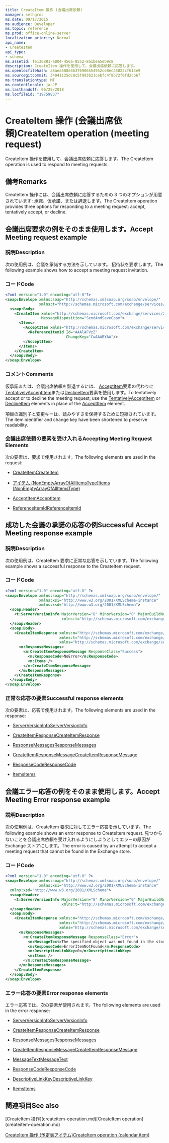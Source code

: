 ```yaml
---
title: CreateItem 操作 (会議出席依頼)
manager: sethgros
ms.date: 09/17/2015
ms.audience: Developer
ms.topic: reference
ms.prod: office-online-server
localization_priority: Normal
api_name:
- CreateItem
api_type:
- schema
ms.assetid: fe136881-a804-456a-8552-8a1bea5eb9c8
description: CreateItem 操作を使用して、会議出席依頼に応答します。
ms.openlocfilehash: a8aea688e46376906554952ce8ec45022cf613e9
ms.sourcegitcommit: 34041125dc8c5f993b21cebfc4f8b72f0fd2cb6f
ms.translationtype: MT
ms.contentlocale: ja-JP
ms.lasthandoff: 06/25/2018
ms.locfileid: "19759837"
---
```

# <a name="createitem-operation-meeting-request"></a><span data-ttu-id="74153-103">CreateItem 操作 (会議出席依頼)</span><span class="sxs-lookup"><span data-stu-id="74153-103">CreateItem operation (meeting request)</span></span>

<span data-ttu-id="74153-104">CreateItem 操作を使用して、会議出席依頼に応答します。</span><span class="sxs-lookup"><span data-stu-id="74153-104">The CreateItem operation is used to respond to meeting requests.</span></span>
  
## <a name="remarks"></a><span data-ttu-id="74153-105">備考</span><span class="sxs-lookup"><span data-stu-id="74153-105">Remarks</span></span>

<span data-ttu-id="74153-106">CreateItem 操作には、会議出席依頼に応答するための 3 つのオプションが用意されています: 承諾、仮承諾、または辞退します。</span><span class="sxs-lookup"><span data-stu-id="74153-106">The CreateItem operation provides three options for responding to a meeting request: accept, tentatively accept, or decline.</span></span> 
  
## <a name="accept-meeting-request-example"></a><span data-ttu-id="74153-107">会議出席要求の例をそのまま使用します。</span><span class="sxs-lookup"><span data-stu-id="74153-107">Accept Meeting request example</span></span>

### <a name="description"></a><span data-ttu-id="74153-108">説明</span><span class="sxs-lookup"><span data-stu-id="74153-108">Description</span></span>

<span data-ttu-id="74153-109">次の使用例は、会議を承諾する方法を示しています。 招待状を要求します。</span><span class="sxs-lookup"><span data-stu-id="74153-109">The following example shows how to accept a meeting request invitation.</span></span>
  
### <a name="code"></a><span data-ttu-id="74153-110">コード</span><span class="sxs-lookup"><span data-stu-id="74153-110">Code</span></span>

```XML
<?xml version="1.0" encoding="utf-8"?>
<soap:Envelope xmlns:soap="http://schemas.xmlsoap.org/soap/envelope/"
               xmlns:t="http://schemas.microsoft.com/exchange/services/2006/types">
  <soap:Body>
    <CreateItem xmlns="http://schemas.microsoft.com/exchange/services/2006/messages"
                MessageDisposition="SendAndSaveCopy">
      <Items>
        <AcceptItem xmlns="http://schemas.microsoft.com/exchange/services/2006/types">
          <ReferenceItemId Id="AAAlAFVzZ"
                           ChangeKey="CwAAABYAA"/>
        </AcceptItem>
      </Items>
    </CreateItem>
  </soap:Body>
</soap:Envelope>
```

### <a name="comments"></a><span data-ttu-id="74153-111">コメント</span><span class="sxs-lookup"><span data-stu-id="74153-111">Comments</span></span>

<span data-ttu-id="74153-112">仮承諾または、会議出席依頼を辞退するには、 [AcceptItem](acceptitem.md)要素の代わりに[TentativelyAcceptItem](tentativelyacceptitem.md)または[DeclineItem](declineitem.md)要素を使用します。</span><span class="sxs-lookup"><span data-stu-id="74153-112">To tentatively accept or to decline the meeting request, use the [TentativelyAcceptItem](tentativelyacceptitem.md) or [DeclineItem](declineitem.md) elements in place of the [AcceptItem](acceptitem.md) element.</span></span> 
  
<span data-ttu-id="74153-113">項目の識別子と変更キーは、読みやすさを保持するために短縮されています。</span><span class="sxs-lookup"><span data-stu-id="74153-113">The item identifier and change key have been shortened to preserve readability.</span></span>
  
### <a name="accepting-meeting-request-elements"></a><span data-ttu-id="74153-114">会議出席依頼の要素を受け入れる</span><span class="sxs-lookup"><span data-stu-id="74153-114">Accepting Meeting Request Elements</span></span>

<span data-ttu-id="74153-115">次の要素は、要求で使用されます。</span><span class="sxs-lookup"><span data-stu-id="74153-115">The following elements are used in the request:</span></span>
  
- [<span data-ttu-id="74153-116">CreateItem</span><span class="sxs-lookup"><span data-stu-id="74153-116">CreateItem</span></span>](createitem.md)
    
- [<span data-ttu-id="74153-117">アイテム (NonEmptyArrayOfAllItemsType)</span><span class="sxs-lookup"><span data-stu-id="74153-117">Items (NonEmptyArrayOfAllItemsType)</span></span>](items-nonemptyarrayofallitemstype.md)
    
- [<span data-ttu-id="74153-118">AcceptItem</span><span class="sxs-lookup"><span data-stu-id="74153-118">AcceptItem</span></span>](acceptitem.md)
    
- [<span data-ttu-id="74153-119">ReferenceItemId</span><span class="sxs-lookup"><span data-stu-id="74153-119">ReferenceItemId</span></span>](referenceitemid.md)
    
## <a name="successful-accept-meeting-response-example"></a><span data-ttu-id="74153-120">成功した会議の承諾の応答の例</span><span class="sxs-lookup"><span data-stu-id="74153-120">Successful Accept Meeting response example</span></span>

### <a name="description"></a><span data-ttu-id="74153-121">説明</span><span class="sxs-lookup"><span data-stu-id="74153-121">Description</span></span>

<span data-ttu-id="74153-122">次の使用例は、CreateItem 要求に正常な応答を示しています。</span><span class="sxs-lookup"><span data-stu-id="74153-122">The following example shows a successful response to the CreateItem request.</span></span>
  
### <a name="code"></a><span data-ttu-id="74153-123">コード</span><span class="sxs-lookup"><span data-stu-id="74153-123">Code</span></span>

```XML
<?xml version="1.0" encoding="utf-8" ?>
<soap:Envelope xmlns:soap="http://schemas.xmlsoap.org/soap/envelope/" 
               xmlns:xsi="http://www.w3.org/2001/XMLSchema-instance" 
               xmlns:xsd="http://www.w3.org/2001/XMLSchema">
  <soap:Header>
    <t:ServerVersionInfo MajorVersion="8" MinorVersion="0" MajorBuildNumber="685" MinorBuildNumber="8" 
                         xmlns:t="http://schemas.microsoft.com/exchange/services/2006/types" />
  </soap:Header>
  <soap:Body>
    <CreateItemResponse xmlns:m="http://schemas.microsoft.com/exchange/services/2006/messages" 
                        xmlns:t="http://schemas.microsoft.com/exchange/services/2006/types" 
                        xmlns="http://schemas.microsoft.com/exchange/services/2006/messages">
      <m:ResponseMessages>
        <m:CreateItemResponseMessage ResponseClass="Success">
          <m:ResponseCode>NoError</m:ResponseCode>
          <m:Items />
        </m:CreateItemResponseMessage>
      </m:ResponseMessages>
    </CreateItemResponse>
  </soap:Body>
</soap:Envelope>
```

### <a name="successful-response-elements"></a><span data-ttu-id="74153-124">正常な応答の要素</span><span class="sxs-lookup"><span data-stu-id="74153-124">Successful response elements</span></span>

<span data-ttu-id="74153-125">次の要素は、応答で使用されます。</span><span class="sxs-lookup"><span data-stu-id="74153-125">The following elements are used in the response:</span></span>
  
- [<span data-ttu-id="74153-126">ServerVersionInfo</span><span class="sxs-lookup"><span data-stu-id="74153-126">ServerVersionInfo</span></span>](serverversioninfo.md)
    
- [<span data-ttu-id="74153-127">CreateItemResponse</span><span class="sxs-lookup"><span data-stu-id="74153-127">CreateItemResponse</span></span>](createitemresponse.md)
    
- [<span data-ttu-id="74153-128">ResponseMessages</span><span class="sxs-lookup"><span data-stu-id="74153-128">ResponseMessages</span></span>](responsemessages.md)
    
- [<span data-ttu-id="74153-129">CreateItemResponseMessage</span><span class="sxs-lookup"><span data-stu-id="74153-129">CreateItemResponseMessage</span></span>](createitemresponsemessage.md)
    
- [<span data-ttu-id="74153-130">ResponseCode</span><span class="sxs-lookup"><span data-stu-id="74153-130">ResponseCode</span></span>](responsecode.md)
    
- [<span data-ttu-id="74153-131">Items</span><span class="sxs-lookup"><span data-stu-id="74153-131">Items</span></span>](items.md)
    
## <a name="accept-meeting-error-response-example"></a><span data-ttu-id="74153-132">会議エラー応答の例をそのまま使用します。</span><span class="sxs-lookup"><span data-stu-id="74153-132">Accept Meeting Error response example</span></span>

### <a name="description"></a><span data-ttu-id="74153-133">説明</span><span class="sxs-lookup"><span data-stu-id="74153-133">Description</span></span>

<span data-ttu-id="74153-134">次の使用例は、CreateItem 要求に対してエラー応答を示しています。</span><span class="sxs-lookup"><span data-stu-id="74153-134">The following example shows an error response to CreateItem request.</span></span> <span data-ttu-id="74153-135">見つからないことを会議出席依頼を受け入れるようにしようとしてエラーの原因が Exchange ストアにします。</span><span class="sxs-lookup"><span data-stu-id="74153-135">The error is caused by an attempt to accept a meeting request that cannot be found in the Exchange store.</span></span>
  
### <a name="code"></a><span data-ttu-id="74153-136">コード</span><span class="sxs-lookup"><span data-stu-id="74153-136">Code</span></span>

```XML
<?xml version="1.0" encoding="utf-8" ?>
<soap:Envelope xmlns:soap="http://schemas.xmlsoap.org/soap/envelope/" 
               xmlns:xsi="http://www.w3.org/2001/XMLSchema-instance" 
  xmlns:xsd="http://www.w3.org/2001/XMLSchema">
  <soap:Header>
    <t:ServerVersionInfo MajorVersion="8" MinorVersion="0" MajorBuildNumber="685" MinorBuildNumber="8" 
                         xmlns:t="http://schemas.microsoft.com/exchange/services/2006/types" />
  </soap:Header>
  <soap:Body>
    <CreateItemResponse xmlns:m="http://schemas.microsoft.com/exchange/services/2006/messages" 
                        xmlns:t="http://schemas.microsoft.com/exchange/services/2006/types" 
                        xmlns="http://schemas.microsoft.com/exchange/services/2006/messages">
      <m:ResponseMessages>
        <m:CreateItemResponseMessage ResponseClass="Error">
          <m:MessageText>The specified object was not found in the store.</m:MessageText>
          <m:ResponseCode>ErrorItemNotFound</m:ResponseCode>
          <m:DescriptiveLinkKey>0</m:DescriptiveLinkKey>
          <m:Items />
        </m:CreateItemResponseMessage>
      </m:ResponseMessages>
    </CreateItemResponse>
  </soap:Body>
</soap:Envelope>
```

### <a name="error-response-elements"></a><span data-ttu-id="74153-137">エラー応答の要素</span><span class="sxs-lookup"><span data-stu-id="74153-137">Error response elements</span></span>

<span data-ttu-id="74153-138">エラー応答では、次の要素が使用されます。</span><span class="sxs-lookup"><span data-stu-id="74153-138">The following elements are used in the error response:</span></span>
  
- [<span data-ttu-id="74153-139">ServerVersionInfo</span><span class="sxs-lookup"><span data-stu-id="74153-139">ServerVersionInfo</span></span>](serverversioninfo.md)
    
- [<span data-ttu-id="74153-140">CreateItemResponse</span><span class="sxs-lookup"><span data-stu-id="74153-140">CreateItemResponse</span></span>](createitemresponse.md)
    
- [<span data-ttu-id="74153-141">ResponseMessages</span><span class="sxs-lookup"><span data-stu-id="74153-141">ResponseMessages</span></span>](responsemessages.md)
    
- [<span data-ttu-id="74153-142">CreateItemResponseMessage</span><span class="sxs-lookup"><span data-stu-id="74153-142">CreateItemResponseMessage</span></span>](createitemresponsemessage.md)
    
- [<span data-ttu-id="74153-143">MessageText</span><span class="sxs-lookup"><span data-stu-id="74153-143">MessageText</span></span>](messagetext.md)
    
- [<span data-ttu-id="74153-144">ResponseCode</span><span class="sxs-lookup"><span data-stu-id="74153-144">ResponseCode</span></span>](responsecode.md)
    
- [<span data-ttu-id="74153-145">DescriptiveLinkKey</span><span class="sxs-lookup"><span data-stu-id="74153-145">DescriptiveLinkKey</span></span>](descriptivelinkkey.md)
    
- [<span data-ttu-id="74153-146">Items</span><span class="sxs-lookup"><span data-stu-id="74153-146">Items</span></span>](items.md)
    
## <a name="see-also"></a><span data-ttu-id="74153-147">関連項目</span><span class="sxs-lookup"><span data-stu-id="74153-147">See also</span></span>



<span data-ttu-id="74153-148">
  [CreateItem 操作](createitem-operation.md)</span><span class="sxs-lookup"><span data-stu-id="74153-148">[CreateItem operation](createitem-operation.md)</span></span>
  
[<span data-ttu-id="74153-149">CreateItem 操作 (予定表アイテム)</span><span class="sxs-lookup"><span data-stu-id="74153-149">CreateItem operation (calendar item)</span></span>](createitem-operation-calendar-item.md)


